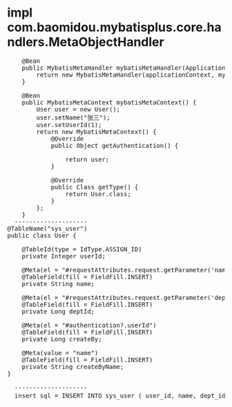 # impl com.baomidou.mybatisplus.core.handlers.MetaObjectHandler

<pre>
    @Bean
    public MybatisMetaHandler mybatisMetaHandler(ApplicationContext applicationContext, MybatisMetaContext mybatisMetaContext) {
        return new MybatisMetaHandler(applicationContext, mybatisMetaContext);
    }

    @Bean
    public MybatisMetaContext mybatisMetaContext() {
        User user = new User();
        user.setName("张三");
        user.setUserId(1);
        return new MybatisMetaContext() {
            @Override
            public Object getAuthentication() {

                return user;
            }

            @Override
            public Class<?> getType() {
                return User.class;
            }
        };
    }
  --------------------
@TableName("sys_user")
public class User {

    @TableId(type = IdType.ASSIGN_ID)
    private Integer userId;

    @Meta(el = "#requestAttributes.request.getParameter('name')")
    @TableField(fill = FieldFill.INSERT)
    private String name;

    @Meta(el = "#requestAttributes.request.getParameter('deptId')")
    @TableField(fill = FieldFill.INSERT)
    private Long deptId;

    @Meta(el = "#authentication?.userId")
    @TableField(fill = FieldFill.INSERT)
    private Long createBy;
  
    @Meta(value = "name")
    @TableField(fill = FieldFill.INSERT)
    private String createByName;
}

  --------------------
  insert sql = INSERT INTO sys_user ( user_id, name, dept_id, create_by, create_by_name ) VALUES (1, null, 123, 1, '张三')
</pre>
